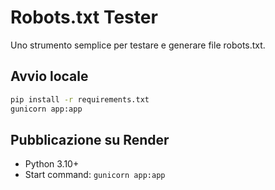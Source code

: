 # Robots.txt Tester

Uno strumento semplice per testare e generare file robots.txt.

## Avvio locale

```bash
pip install -r requirements.txt
gunicorn app:app
```

## Pubblicazione su Render

- Python 3.10+
- Start command: `gunicorn app:app`